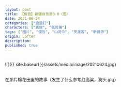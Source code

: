 ```yaml
---
layout: post
title: 【俊哲】新疆自驾游3.0（图）
date: 2021-06-24
categories: ["浪浪钉"]
characters: ["龚俊", "张哲瀚"]
tags: ["图片", "俊哲", "山河令", "天涯客", "新疆游"]
origin: Lofter
description: 
published: true
---
```


<br>
![]({{ site.baseurl }}/assets/media/image/20210624.jpg)
<br><br>

在那片棉花田里的故事（发生了什么参考红高粱，狗头.jpg）
